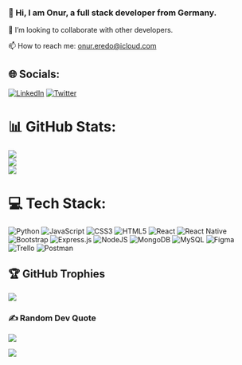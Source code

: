 ### 👋 Hi, I am Onur, a full stack developer from Germany.
<!-- 🌱 I’m currently working at [WBS CODING SCHOOL](https://www.wbscodingschool.com/) -->

👯 I’m looking to collaborate with other developers. 

<!-- 💬 Ask me about -->

📫 How to reach me: onur.eredo@icloud.com

## 🌐 Socials:
[![LinkedIn](https://img.shields.io/badge/LinkedIn-%230077B5.svg?logo=linkedin&logoColor=white)](https://linkedin.com/in/onureredo)
[![Twitter](https://img.shields.io/badge/Twitter-%231DA1F2.svg?logo=Twitter&logoColor=white)](https://twitter.com/onureredo)
<!-- [![Reddit](https://img.shields.io/badge/Reddit-%23FF4500.svg?logo=Reddit&logoColor=white)](https://reddit.com/user/onureredo) -->

<!-- [![Instagram](https://img.shields.io/badge/Instagram-%23E4405F.svg?logo=Instagram&logoColor=white)](https://instagram.com/onureredo) -->

# 📊 GitHub Stats:
![](https://github-readme-stats.vercel.app/api?username=onureredo&theme=dark&hide_border=false&include_all_commits=true&count_private=true)<br/>
![](https://github-readme-streak-stats.herokuapp.com/?user=onureredo&theme=dark&hide_border=false)<br/>
![](https://github-readme-stats.vercel.app/api/top-langs/?username=onureredo&theme=dark&hide_border=false&include_all_commits=true&count_private=true&layout=compact)

# 💻 Tech Stack:
![Python](https://img.shields.io/badge/python-3670A0?style=for-the-badge&logo=python&logoColor=ffdd54)
![JavaScript](https://img.shields.io/badge/javascript-%23323330.svg?style=for-the-badge&logo=javascript&logoColor=%23F7DF1E)
![CSS3](https://img.shields.io/badge/css3-%231572B6.svg?style=for-the-badge&logo=css3&logoColor=white)
![HTML5](https://img.shields.io/badge/html5-%23E34F26.svg?style=for-the-badge&logo=html5&logoColor=white)
![React](https://img.shields.io/badge/react-%2320232a.svg?style=for-the-badge&logo=react&logoColor=%2361DAFB)
![React Native](https://img.shields.io/badge/react_native-%2320232a.svg?style=for-the-badge&logo=react&logoColor=%2361DAFB)
![Bootstrap](https://img.shields.io/badge/bootstrap-%23563D7C.svg?style=for-the-badge&logo=bootstrap&logoColor=white)
![Express.js](https://img.shields.io/badge/express.js-%23404d59.svg?style=for-the-badge&logo=express&logoColor=%2361DAFB)
![NodeJS](https://img.shields.io/badge/node.js-6DA55F?style=for-the-badge&logo=node.js&logoColor=white)
![MongoDB](https://img.shields.io/badge/MongoDB-%234ea94b.svg?style=for-the-badge&logo=mongodb&logoColor=white)
![MySQL](https://img.shields.io/badge/mysql-%2300f.svg?style=for-the-badge&logo=mysql&logoColor=white) 
![Figma](https://img.shields.io/badge/figma-%23F24E1E.svg?style=for-the-badge&logo=figma&logoColor=white)
![Trello](https://img.shields.io/badge/Trello-%23026AA7.svg?style=for-the-badge&logo=Trello&logoColor=white)
![Postman](https://img.shields.io/badge/Postman-FF6C37?style=for-the-badge&logo=postman&logoColor=white)
<!-- ![Adobe Photoshop](https://img.shields.io/badge/adobephotoshop-%2331A8FF.svg?style=for-the-badge&logo=adobephotoshop&logoColor=white) -->


## 🏆 GitHub Trophies
![](https://github-profile-trophy.vercel.app/?username=onureredo&theme=darkhub&no-frame=false&no-bg=false&margin-w=4)

### ✍️ Random Dev Quote
![](https://quotes-github-readme.vercel.app/api?type=horizontal&theme=radical)

 <!-- [![spotify-github-profile](https://spotify-github-profile.vercel.app/api/view?uid=gfv9d34dnuzqc7uj6epryu63i&cover_image=true&theme=default)]([https://github.com/kittinan/spotify-github-profile](https://open.spotify.com/user/gfv9d34dnuzqc7uj6epryu63i)) -->


[![](https://visitcount.itsvg.in/api?id=onureredo&label=Visitors&color=12&icon=5&pretty=true)](https://visitcount.itsvg.in)



